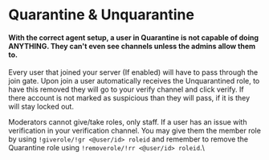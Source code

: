 # Quarantine & Unquarantine

#### With the correct agent setup, a user in Quarantine is not capable of doing ANYTHING. They can't even see channels unless the admins allow them to.



Every user that joined your server (If enabled) will have to pass through the join gate. Upon join a user automatically receives the Unquarantined role, to have this removed they will go to your verify channel and click verify. If there account is not marked as suspicious than they will pass, if it is they will stay locked out.





Moderators cannot give/take roles, only staff. If a user has an issue with verification in your verification channel. You may give them the member role by using `!giverole/!gr <@user/id> roleid` and remember to remove the Quarantine role using `!removerole/!rr <@user/id> roleid`.\
